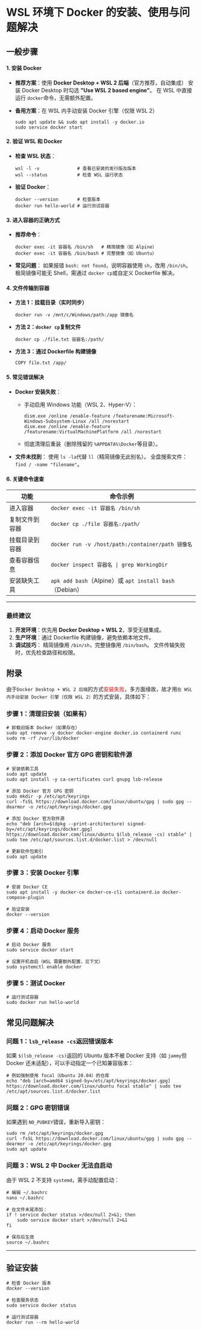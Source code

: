 # WSL 环境下 Docker 的安装、使用与问题解决

## 一般步骤

#### **1. 安装 Docker**

- **推荐方案**：使用 **Docker Desktop + WSL 2 后端**（官方推荐，自动集成） 安装 Docker Desktop 时勾选 **"Use WSL 2 based engine"**。 在 WSL 中直接运行 `docker`命令，无需额外配置。

- **备用方案**：在 WSL 内手动安装 Docker 引擎（仅限 WSL 2）

  ```
  sudo apt update && sudo apt install -y docker.io
  sudo service docker start
  ```

#### **2. 验证 WSL 和 Docker**

- **检查 WSL 状态**：

  ```
  wsl -l -v              # 查看已安装的发行版及版本
  wsl --status           # 检查 WSL 运行状态
  ```

- **验证 Docker**：

  ```
  docker --version       # 检查版本
  docker run hello-world # 运行测试容器
  ```

#### **3. 进入容器的正确方式**

- **推荐命令**：

  ```
  docker exec -it 容器名 /bin/sh   # 精简镜像（如 Alpine）
  docker exec -it 容器名 /bin/bash # 完整镜像（如 Ubuntu）
  ```

- **常见问题**： 如果报错 `bash: not found`，说明容器使用 `sh`，改用 `/bin/sh`。 极简镜像可能无 Shell，需通过 `docker cp`或自定义 Dockerfile 解决。

#### **4. 文件传输到容器**

- **方法 1：挂载目录（实时同步）**

  ```
  docker run -v /mnt/c/Windows/path:/app 镜像名
  ```

- **方法 2：`docker cp`复制文件**

  ```
  docker cp ./file.txt 容器名:/path/
  ```

- **方法 3：通过 Dockerfile 构建镜像**

  ```
  COPY file.txt /app/
  ```

#### **5. 常见错误解决**

- **Docker 安装失败**：

  - 手动启用 Windows 功能（WSL 2、Hyper-V）：

    ```
    dism.exe /online /enable-feature /featurename:Microsoft-Windows-Subsystem-Linux /all /norestart
    dism.exe /online /enable-feature /featurename:VirtualMachinePlatform /all /norestart
    ```

  - 彻底清理后重装（删除残留的 `%APPDATA%\Docker`等目录）。

- **文件未找到**： 使用 `ls -la`代替 `ll`（精简镜像无此别名）。 全盘搜索文件：`find / -name "filename"`。

#### **6. 关键命令速查**

| 功能           | 命令示例                                                |
| -------------- | ------------------------------------------------------- |
| 进入容器       | `docker exec -it 容器名 /bin/sh`                        |
| 复制文件到容器 | `docker cp ./file 容器名:/path/`                        |
| 挂载目录到容器 | `docker run -v /host/path:/container/path 镜像名`       |
| 查看容器信息   | `docker inspect 容器名 \| grep WorkingDir`              |
| 安装缺失工具   | `apk add bash`（Alpine）或 `apt install bash`（Debian） |

------

### **最终建议**

1. **开发环境**：优先用 **Docker Desktop + WSL 2**，享受无缝集成。
2. **生产环境**：通过 Dockerfile 构建镜像，避免依赖本地文件。
3. **调试技巧**： 精简镜像用 `/bin/sh`，完整镜像用 `/bin/bash`。 文件传输失败时，优先检查路径和权限。

## 附录

由于`Docker Desktop + WSL 2 后端`的方式<span style="color:red">安装失败</span>，多方面缘故，故才用`在 WSL 内手动安装 Docker 引擎（仅限 WSL 2）`的方式安装，具体如下：

### **步骤 1：清理旧安装（如果有）**

```
# 卸载旧版本 Docker（如果存在）
sudo apt remove -y docker docker-engine docker.io containerd runc
sudo rm -rf /var/lib/docker
```

### **步骤 2：添加 Docker 官方 GPG 密钥和软件源**

```
# 安装依赖工具
sudo apt update
sudo apt install -y ca-certificates curl gnupg lsb-release

# 添加 Docker 官方 GPG 密钥
sudo mkdir -p /etc/apt/keyrings
curl -fsSL https://download.docker.com/linux/ubuntu/gpg | sudo gpg --dearmor -o /etc/apt/keyrings/docker.gpg

# 添加 Docker 官方软件源
echo "deb [arch=$(dpkg --print-architecture) signed-by=/etc/apt/keyrings/docker.gpg] https://download.docker.com/linux/ubuntu $(lsb_release -cs) stable" | sudo tee /etc/apt/sources.list.d/docker.list > /dev/null

# 更新软件包索引
sudo apt update
```

### **步骤 3：安装 Docker 引擎**

```
# 安装 Docker CE
sudo apt install -y docker-ce docker-ce-cli containerd.io docker-compose-plugin

# 验证安装
docker --version
```

### **步骤 4：启动 Docker 服务**

```
# 启动 Docker 服务
sudo service docker start

# 设置开机自启（WSL 需要额外配置，见下文）
sudo systemctl enable docker
```

### **步骤 5：测试 Docker**

```
# 运行测试容器
sudo docker run hello-world
```

## **常见问题解决**

### **问题 1：`lsb_release -cs`返回错误版本**

如果 `$(lsb_release -cs)`返回的 Ubuntu 版本不被 Docker 支持（如 `jammy`但 Docker 还未适配），可以手动指定一个已知兼容版本：

```
# 例如强制使用 focal（Ubuntu 20.04）的仓库
echo "deb [arch=amd64 signed-by=/etc/apt/keyrings/docker.gpg] https://download.docker.com/linux/ubuntu focal stable" | sudo tee /etc/apt/sources.list.d/docker.list
```

### **问题 2：GPG 密钥错误**

如果遇到 `NO_PUBKEY`错误，重新导入密钥：

```
sudo rm /etc/apt/keyrings/docker.gpg
curl -fsSL https://download.docker.com/linux/ubuntu/gpg | sudo gpg --dearmor -o /etc/apt/keyrings/docker.gpg
sudo apt update
```

### **问题 3：WSL 2 中 Docker 无法自启动**

由于 WSL 2 不支持 `systemd`，需手动配置启动：

```
# 编辑 ~/.bashrc
nano ~/.bashrc

# 在文件末尾添加：
if ! service docker status >/dev/null 2>&1; then
    sudo service docker start >/dev/null 2>&1
fi

# 保存后生效
source ~/.bashrc
```

------

## **验证安装**

```
# 检查 Docker 版本
docker --version

# 检查服务状态
sudo service docker status

# 运行测试容器
docker run --rm hello-world
```
